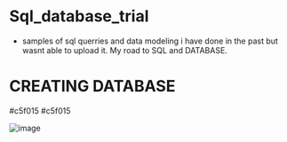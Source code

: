 # Sql_database_trial
- samples of sql querries and data modeling i have done in the past but wasnt able to upload it. My road to SQL and DATABASE.

# CREATING DATABASE
#c5f015 #c5f015

![image](https://github.com/lois4801/Sql_database_trial/assets/96842662/a8c12859-1aee-4b3c-9b66-67632f2c1221)
